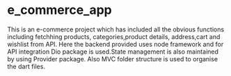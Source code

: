 # e_commerce_app

This is an e-commerce project which has included all the obvious functions including fetchhing products, categories,product details, address,cart and wishlist from API. Here the backend provided uses node framework and for API integration Dio package is used.State management is also maintained by using Provider package. Also MVC folder structure is used to organise the dart files.

